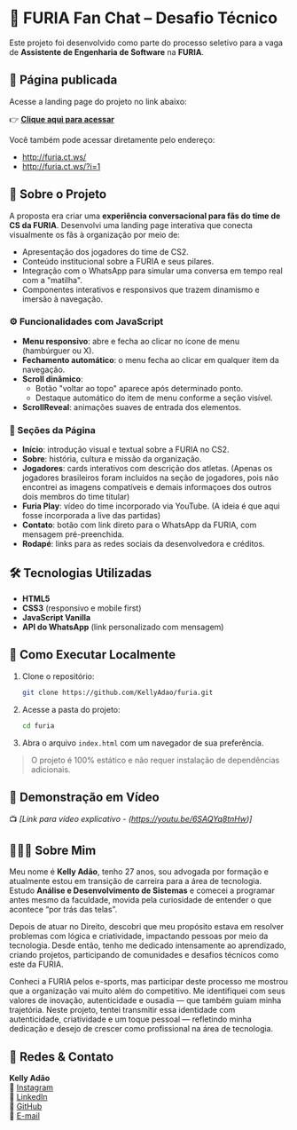 # 🐺 FURIA Fan Chat – Desafio Técnico

Este projeto foi desenvolvido como parte do processo seletivo para a vaga de **Assistente de Engenharia de Software** na **FURIA**.

## 🔗 Página publicada

Acesse a landing page do projeto no link abaixo:

👉 **[Clique aqui para acessar](http://furia.ct.ws/)**

Você também pode acessar diretamente pelo endereço:

- http://furia.ct.ws/
- http://furia.ct.ws/?i=1

## 💬 Sobre o Projeto

A proposta era criar uma **experiência conversacional para fãs do time de CS da FURIA**. Desenvolvi uma landing page interativa que conecta visualmente os fãs à organização por meio de:

- Apresentação dos jogadores do time de CS2.
- Conteúdo institucional sobre a FURIA e seus pilares.
- Integração com o WhatsApp para simular uma conversa em tempo real com a "matilha".
- Componentes interativos e responsivos que trazem dinamismo e imersão à navegação.

### ⚙️ Funcionalidades com JavaScript

- **Menu responsivo**: abre e fecha ao clicar no ícone de menu (hambúrguer ou X).
- **Fechamento automático**: o menu fecha ao clicar em qualquer item da navegação.
- **Scroll dinâmico**:
  - Botão "voltar ao topo" aparece após determinado ponto.
  - Destaque automático do item de menu conforme a seção visível.
- **ScrollReveal**: animações suaves de entrada dos elementos.

### 📄 Seções da Página

- **Início**: introdução visual e textual sobre a FURIA no CS2.
- **Sobre**: história, cultura e missão da organização.
- **Jogadores**: cards interativos com descrição dos atletas. (Apenas os jogadores brasileiros foram incluídos na seção de jogadores, pois não encontrei as imagens compatíveis e demais informaçoes dos outros dois membros do time titular)
- **Furia Play**: vídeo do time incorporado via YouTube. (A ideia é que aqui fosse incorporada a live das partidas)
- **Contato**: botão com link direto para o WhatsApp da FURIA, com mensagem pré-preenchida.
- **Rodapé**: links para as redes sociais da desenvolvedora e créditos.

## 🛠️ Tecnologias Utilizadas

- **HTML5**
- **CSS3** (responsivo e mobile first)
- **JavaScript Vanilla**
- **API do WhatsApp** (link personalizado com mensagem)

## 🧪 Como Executar Localmente

1. Clone o repositório:

   ```bash
   git clone https://github.com/KellyAdao/furia.git
   ```

2. Acesse a pasta do projeto:

   ```bash
   cd furia
   ```

3. Abra o arquivo `index.html` com um navegador de sua preferência.

> O projeto é 100% estático e não requer instalação de dependências adicionais.

## 🎥 Demonstração em Vídeo

📺 _[Link para vídeo explicativo - (https://youtu.be/6SAQYq8tnHw)]_

## 👩🏻‍💻 Sobre Mim

Meu nome é **Kelly Adão**, tenho 27 anos, sou advogada por formação e atualmente estou em transição de carreira para a área de tecnologia. Estudo **Análise e Desenvolvimento de Sistemas** e comecei a programar antes mesmo da faculdade, movida pela curiosidade de entender o que acontece “por trás das telas”.

Depois de atuar no Direito, descobri que meu propósito estava em resolver problemas com lógica e criatividade, impactando pessoas por meio da tecnologia. Desde então, tenho me dedicado intensamente ao aprendizado, criando projetos, participando de comunidades e desafios técnicos como este da FURIA.

Conheci a FURIA pelos e-sports, mas participar deste processo me mostrou que a organização vai muito além do competitivo. Me identifiquei com seus valores de inovação, autenticidade e ousadia — que também guiam minha trajetória. Neste projeto, tentei transmitir essa identidade com autenticidade, criatividade e um toque pessoal — refletindo minha dedicação e desejo de crescer como profissional na área de tecnologia.

## 📱 Redes & Contato

**Kelly Adão**  
🔗 [Instagram](https://www.instagram.com/kellycode_)  
🔗 [LinkedIn](https://www.linkedin.com/in/kelly-adao/)  
🔗 [GitHub](https://github.com/KellyAdao)  
📩 [E-mail](kellyadao5@gmail.com)
